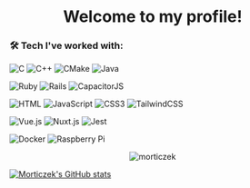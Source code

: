 <h1 align=center>Welcome to my profile!</h1>

### 🛠 Tech I've worked with:
![C](https://img.shields.io/badge/-C-3747A6?style=flat&logo=c&logoColor=white)
![C++](https://img.shields.io/badge/-C++-005495?style=flat&logo=c%2B%2B&logoColor=white)
![CMake](https://img.shields.io/badge/CMake-3F688D?style=flat&logo=cmake&logoColor=white)
![Java](https://img.shields.io/badge/Java-ED8B00?style=flat&logo=java)

![Ruby](https://img.shields.io/badge/-Ruby-CC342D?style=flat&logo=ruby&logoColor=#F1C7C5)
![Rails](https://img.shields.io/badge/-Ruby%20On%20Rails-D30001?style=flat&logo=ruby-on-rails)
![CapacitorJS](https://img.shields.io/badge/-Capacitor%20JS-EDEDED?style=flat&logo=capacitor)

![HTML](https://img.shields.io/badge/-HTML-05122A?style=flat&logo=HTML5)
![JavaScript](https://img.shields.io/badge/-JavaScript-2266FF?style=flat&logo=javascript)
![CSS3](https://img.shields.io/badge/CSS3-1572B6?style=flat&logo=css3&logoColor=white)
![TailwindCSS](https://img.shields.io/badge/-Tailwind%20CSS-36B7F0?style=flat&logo=tailwind-css&logoColor=white)

![Vue.js](https://img.shields.io/badge/-Vue%20JS-1A1A1A?style=flat&logo=vuedotjs&logoColor=#4FC08D)
![Nuxt.js](https://img.shields.io/badge/-Nuxt%20JS-001E25?style=flat&logo=nuxtdotjs&logoColor=#00DC82)
![Jest](https://img.shields.io/badge/-Jest-BC3A13?style=flat&logo=jest&logoColor=white)

![Docker](https://img.shields.io/badge/-Docker-0DB7ED?style=flat&logo=docker&logoColor=white)
![Raspberry Pi](https://img.shields.io/badge/-Raspberry%20Pi-C51A4A?style=flat&logo=Raspberry-Pi&logoColor=white)
<br>
<p align="center"> <img src="https://komarev.com/ghpvc/?username=morticzek&label=Profile%20views&color=3A3A3A&style=flat" alt="morticzek" /> </p>

[![Morticzek's GitHub stats](https://github-readme-stats.vercel.app/api?username=Morticzek)](https://github.com/anuraghazra/github-readme-stats)
<!--
**Morticzek/morticzek** is a ✨ _special_ ✨ repository because its `README.md` (this file) appears on your GitHub profile.

Here are some ideas to get you started:

- 🔭 I’m currently working on ...
- 🌱 I’m currently learning ...
- 👯 I’m looking to collaborate on ...
- 🤔 I’m looking for help with ...
- 💬 Ask me about ...
- 📫 How to reach me: ...
- 😄 Pronouns: ...
- ⚡ Fun fact: ...
-->
